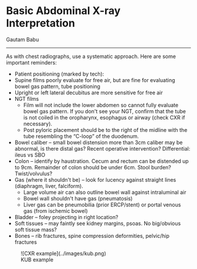 # Basic Abdominal X-ray Interpretation

Gautam Babu

---

As with chest radiographs, use a systematic approach. Here are some
important reminders:

- Patient positioning (marked by tech):
- Supine films poorly evaluate for free air, but are fine for
    evaluating bowel gas pattern, tube positioning
- Upright or left lateral decubitus are more sensitive for free air
- NGT films
    - Film will not include the lower abdomen so cannot fully evaluate
        bowel gas pattern. If you don't see your NGT, confirm that the tube
        is not coiled in the oropharynx, esophagus or airway (check CXR if
        necessary).
    - Post pyloric placement should be to the right of the midline with
        the tube resembling the “C-loop” of the duodenum.
- Bowel caliber – small bowel distension more than 3cm caliber may be
    abnormal, is there distal gas? Recent operative intervention?
    Differential: ileus vs SBO
- Colon – identify by haustration. Cecum and rectum can be distended
    up to 9cm. Remainder of colon should be under 6cm. Stool burden?
    Twist/volvulus?
- Gas (where it shouldn't be) – look for lucency against straight
    lines (diaphragm, liver, falciform).
    - Large volume air can also outline bowel wall against intraluminal
        air
    - Bowel wall shouldn't have gas (pneumatosis)
    - Liver gas can be pneumobilia (prior ERCP/stent) or portal venous gas
        (from ischemic bowel)
- Bladder – foley projecting in right location?
- Soft tissues – may faintly see kidney margins, psoas. No big/obvious
    soft tissue mass?
- Bones – rib fractures, spine compression deformities, pelvic/hip
    fractures

<figure markdown>
![CXR example](../images/kub.png)
<figcaption>KUB example</figcaption>
</figure>
